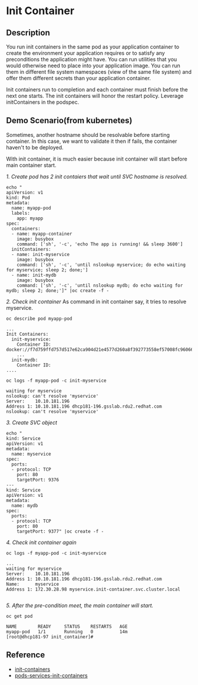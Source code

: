 # Init Container

## Description
You run init containers in the same pod as your application container to create the environment your application requires or to satisfy any preconditions the application might have. You can run utilities that you would otherwise need to place into your application image. You can run them in different file system namespaces (view of the same file system) and offer them different secrets than your application container.

Init containers run to completion and each container must finish before the next one starts. The init containers will honor the restart policy. Leverage initContainers in the podspec.

## Demo Scenario(from kubernetes)
Sometimes, another hostname should be resolvable before starting container. In this case, we want to validate it then if fails, the container haven't to be deployed.

With init container, it is much easier because init container will start before main container start.


*1. Create pod has 2 init contaiers that wait until SVC hostname is resolved.*
```
echo "
apiVersion: v1
kind: Pod
metadata:
  name: myapp-pod
  labels:
    app: myapp
spec:
  containers:
  - name: myapp-container
    image: busybox
    command: ['sh', '-c', 'echo The app is running! && sleep 3600']
  initContainers:
  - name: init-myservice
    image: busybox
    command: ['sh', '-c', 'until nslookup myservice; do echo waiting for myservice; sleep 2; done;']
  - name: init-mydb
    image: busybox
    command: ['sh', '-c', 'until nslookup mydb; do echo waiting for mydb; sleep 2; done;']" |oc create -f -
```

*2. Check init container*
As command in init container say, it tries to resolve myservice.

```
oc describe pod myapp-pod

...
Init Containers:
  init-myservice:
    Container ID:	docker://f7d759ffd757d517e62ca904d21e4577d260a8f392773558ef57008fc9606638
    ...
  init-mydb:
    Container ID:	
....

oc logs -f myapp-pod -c init-myservice

waiting for myservice
nslookup: can't resolve 'myservice'
Server:    10.10.181.196
Address 1: 10.10.181.196 dhcp181-196.gsslab.rdu2.redhat.com
nslookup: can't resolve 'myservice'
```

*3. Create SVC object*
```
echo "
kind: Service
apiVersion: v1
metadata:
  name: myservice
spec:
  ports:
  - protocol: TCP
    port: 80
    targetPort: 9376
---
kind: Service
apiVersion: v1
metadata:
  name: mydb
spec:
  ports:
  - protocol: TCP
    port: 80
    targetPort: 9377" |oc create -f -

```

*4. Check init container again*
```
oc logs -f myapp-pod -c init-myservice

...
waiting for myservice
Server:    10.10.181.196
Address 1: 10.10.181.196 dhcp181-196.gsslab.rdu2.redhat.com
Name:      myservice
Address 1: 172.30.28.98 myservice.init-container.svc.cluster.local


```


*5. After the pre-condition meet, the main container will start.*
```
oc get pod

NAME        READY     STATUS    RESTARTS   AGE
myapp-pod   1/1       Running   0          14m
[root@dhcp181-97 init_container]# 

```

## Reference
- [init-containers](https://docs.openshift.com/container-platform/3.6/architecture/core_concepts/containers_and_images.html#init-containers)
- [pods-services-init-containers](https://docs.openshift.com/container-platform/3.6/architecture/core_concepts/pods_and_services.html#pods-services-init-containers)
